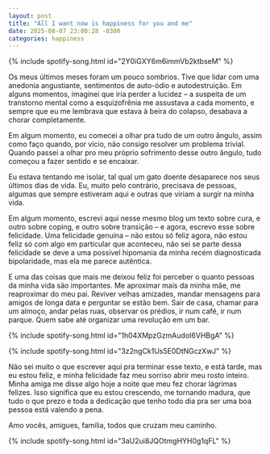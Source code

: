 ```yaml
---
layout: post
title: "All I want now is happiness for you and me"
date: 2025-08-07 23:00:28 -0300
categories: happiness
---
```


{% include spotify-song.html id="2Y0iGXY6m6immVb2ktbseM" %}

Os meus últimos meses foram um pouco sombrios. Tive que lidar com uma anedonia angustiante,
sentimentos de auto-ódio e autodestruição. Em alguns momentos, imaginei que iria perder a
lucidez – a suspeita de um transtorno mental como a esquizofrênia me assustava a cada momento,
e sempre que eu me lembrava que estava à beira do colapso, desabava a chorar completamente.

Em algum momento, eu comecei a olhar pra tudo de um outro ângulo, assim como faço quando, por vício,
não consigo resolver um problema trivial. Quando passei a olhar pro meu próprio sofrimento desse outro
ângulo, tudo começou a fazer sentido e se encaixar.

Eu estava tentando me isolar, tal qual um gato doente desaparece nos seus últimos dias de vida.
Eu, muito pelo contrário, precisava de pessoas, algumas que sempre estiveram aqui e outras que viriam a
surgir na minha vida.

Em algum momento, escrevi aqui nesse mesmo blog um texto sobre cura, e outro sobre coping, e outro
sobre transição – e agora, escrevo esse sobre felicidade. Uma felicidade genuína – não estou só feliz agora,
não estou feliz só com algo em particular que aconteceu, não sei se parte dessa felicidade se deve a
uma possível hipomania da minha recém diagnosticada bipolaridade, mas ela me parece autêntica.

E uma das coisas que mais me deixou feliz foi perceber o quanto pessoas da minha vida são importantes.
Me aproximar mais da minha mãe, me reaproximar do meu pai. Reviver velhas amizades, mandar mensagens para
amigos de longa data e perguntar se estão bem. Sair de casa, chamar para um almoço, andar pelas ruas,
observar os prédios, ir num café, ir num parque. Quem sabe até organizar uma revolução em um bar.

{% include spotify-song.html id="1h04XMpzGzmAudoI6VHBgA" %}

{% include spotify-song.html id="3z2ngCk1Us5E0DtNGczXwJ" %}

Não sei muito o que escrever aqui pra terminar esse texto, e está tarde, mas eu estou feliz, e
minha felicidade faz meu sorriso abrir meu rosto inteiro. Minha amiga me disse algo hoje a noite que
meu fez chorar lágrimas felizes. Isso significa que eu estou crescendo, me tornando madura, que tudo
o que prezo e toda a dedicação que tenho todo dia pra ser uma boa pessoa está valendo a pena.

Amo vocês, amigues, família, todos que cruzam meu caminho.

{% include spotify-song.html id="3aU2ui8JQOtmgHYH0g1qFL" %}
